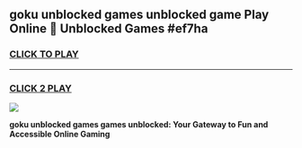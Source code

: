 
## goku unblocked games unblocked game Play Online 👋 Unblocked Games #ef7ha
<h3>
<a href="https://premium.freeplayer.one?title=goku_unblocked_games&ref=21F">CLICK TO PLAY</a></h3>
<hr>

<h3>
<a href="https://premium.freeplayer.one?title=goku_unblocked_games&ref=21F">CLICK 2 PLAY</a>
  
</h3>

<a href="https://premium.freeplayer.one?title=goku_unblocked_games&ref=21F/"><img src="https://clearcache.store/games.png"></a>


**goku unblocked games games unblocked: Your Gateway to Fun and Accessible Online Gaming**
